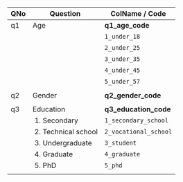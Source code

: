 | QNo  | Question | ColName / Code |
| ------------- | ------------- |------------- |
| q1 | Age | **q1_age_code** |
| | &nbsp;  | `1_under_18` |
| | &nbsp;  | `2_under_25` |
| | &nbsp;  | `3_under_35` |
| | &nbsp;  | `4_under_45` |
| | &nbsp;  | `5_under_57` |
| | | |
| q2 | Gender | **q2_gender_code** |
| | | |
| q3 | Education | **q3_education_code** |
| | &nbsp;1. Secondary  | `1_secondary_school` |
| | &nbsp;2. Technical school  | `2_vocational_school` |
| | &nbsp;3. Undergraduate  | `3_student` |
| | &nbsp;4. Graduate  | `4_graduate` |
| | &nbsp;5. PhD  | `5_phd` |
| | | |
